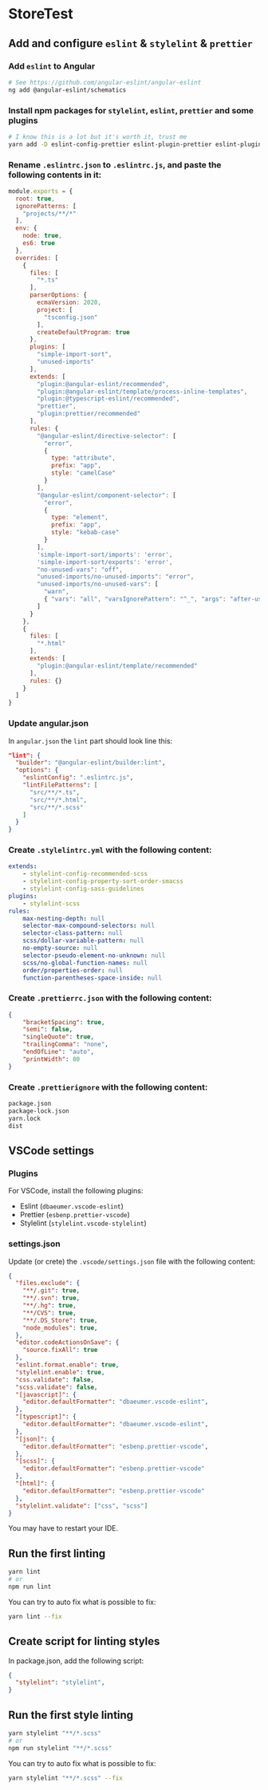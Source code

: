 # StoreTest

## Add and configure `eslint` & `stylelint` & `prettier`

### Add `eslint` to Angular

```bash
# See https://github.com/angular-eslint/angular-eslint
ng add @angular-eslint/schematics
```

### Install npm packages for `stylelint`, `eslint`, `prettier` and some plugins
 
```bash
# I know this is a lot but it's worth it, trust me
yarn add -D eslint-config-prettier eslint-plugin-prettier eslint-plugin-simple-import-sort eslint-plugin-unused-imports prettier prettier-eslint postcss postcss-scss stylelint stylelint-config-property-sort-order-smacss stylelint-config-recommended-scss stylelint-config-sass-guidelines stylelint-order stylelint-scss
```

### Rename `.eslintrc.json` to `.eslintrc.js`, and paste the following contents in it:

```js
module.exports = {
  root: true,
  ignorePatterns: [
    "projects/**/*"
  ],
  env: {
    node: true,
    es6: true
  },
  overrides: [
    {
      files: [
        "*.ts"
      ],
      parserOptions: {
        ecmaVersion: 2020,
        project: [
          "tsconfig.json"
        ],
        createDefaultProgram: true
      },
      plugins: [
        "simple-import-sort",
        "unused-imports"
      ],
      extends: [
        "plugin:@angular-eslint/recommended",
        "plugin:@angular-eslint/template/process-inline-templates",
        "plugin:@typescript-eslint/recommended",
        "prettier",
        "plugin:prettier/recommended"
      ],
      rules: {
        "@angular-eslint/directive-selector": [
          "error",
          {
            type: "attribute",
            prefix: "app",
            style: "camelCase"
          }
        ],
        "@angular-eslint/component-selector": [
          "error",
          {
            type: "element",
            prefix: "app",
            style: "kebab-case"
          }
        ],
        'simple-import-sort/imports': 'error',
        'simple-import-sort/exports': 'error',
        "no-unused-vars": "off",
        "unused-imports/no-unused-imports": "error",
        "unused-imports/no-unused-vars": [
          "warn",
          { "vars": "all", "varsIgnorePattern": "^_", "args": "after-used", "argsIgnorePattern": "^_" }
        ]
      }
    },
    {
      files: [
        "*.html"
      ],
      extends: [
        "plugin:@angular-eslint/template/recommended"
      ],
      rules: {}
    }
  ]
}
```

### Update angular.json

In `angular.json` the `lint` part should look line this:

```json
"lint": {
  "builder": "@angular-eslint/builder:lint",
  "options": {
    "eslintConfig": ".eslintrc.js",
    "lintFilePatterns": [
      "src/**/*.ts",
      "src/**/*.html",
      "src/**/*.scss"
    ]
  }
}
```

### Create `.stylelintrc.yml` with the following content:

```yml
extends:
    - stylelint-config-recommended-scss
    - stylelint-config-property-sort-order-smacss
    - stylelint-config-sass-guidelines
plugins:
    - stylelint-scss
rules:
    max-nesting-depth: null
    selector-max-compound-selectors: null
    selector-class-pattern: null
    scss/dollar-variable-pattern: null
    no-empty-source: null
    selector-pseudo-element-no-unknown: null
    scss/no-global-function-names: null
    order/properties-order: null
    function-parentheses-space-inside: null
```

### Create `.prettierrc.json` with the following content:

```json
{
    "bracketSpacing": true,
    "semi": false,
    "singleQuote": true,
    "trailingComma": "none",
    "endOfLine": "auto",
    "printWidth": 80
}
```

### Create `.prettierignore` with the following content:

```bash
package.json
package-lock.json
yarn.lock
dist
```

## VSCode settings

### Plugins

For VSCode, install the following plugins: 

- Eslint (`dbaeumer.vscode-eslint`)
- Prettier (`esbenp.prettier-vscode`)
- Stylelint (`stylelint.vscode-stylelint`)

### settings.json

Update (or crete) the `.vscode/settings.json` file with the following content:

```json
{
  "files.exclude": {
    "**/.git": true,
    "**/.svn": true,
    "**/.hg": true,
    "**/CVS": true,
    "**/.DS_Store": true,
    "node_modules": true,
  },
  "editor.codeActionsOnSave": {
    "source.fixAll": true
  },
  "eslint.format.enable": true,
  "stylelint.enable": true,
  "css.validate": false,
  "scss.validate": false,
  "[javascript]": {
    "editor.defaultFormatter": "dbaeumer.vscode-eslint",
  },
  "[typescript]": {
    "editor.defaultFormatter": "dbaeumer.vscode-eslint",
  },
  "[json]": {
    "editor.defaultFormatter": "esbenp.prettier-vscode",
  },
  "[scss]": {
    "editor.defaultFormatter": "esbenp.prettier-vscode"
  },
  "[html]": {
    "editor.defaultFormatter": "esbenp.prettier-vscode"
  },
  "stylelint.validate": ["css", "scss"]
}
```

You may have to restart your IDE.

## Run the first linting

```bash
yarn lint
# or
npm run lint
```

You can try to auto fix what is possible to fix:

```bash
yarn lint --fix
```

## Create script for linting styles

In package.json, add the following script:

```json
{
  "stylelint": "stylelint",
}
```

## Run the first style linting

```bash
yarn stylelint "**/*.scss"
# or
npm run stylelint "**/*.scss"
```

You can try to auto fix what is possible to fix:

```bash
yarn stylelint "**/*.scss" --fix
```
